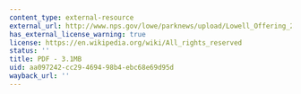 ```yaml
---
content_type: external-resource
external_url: http://www.nps.gov/lowe/parknews/upload/Lowell_Offering_2010_Web.pdf
has_external_license_warning: true
license: https://en.wikipedia.org/wiki/All_rights_reserved
status: ''
title: PDF - 3.1MB
uid: aa097242-cc29-4694-98b4-ebc68e69d95d
wayback_url: ''
---
```

